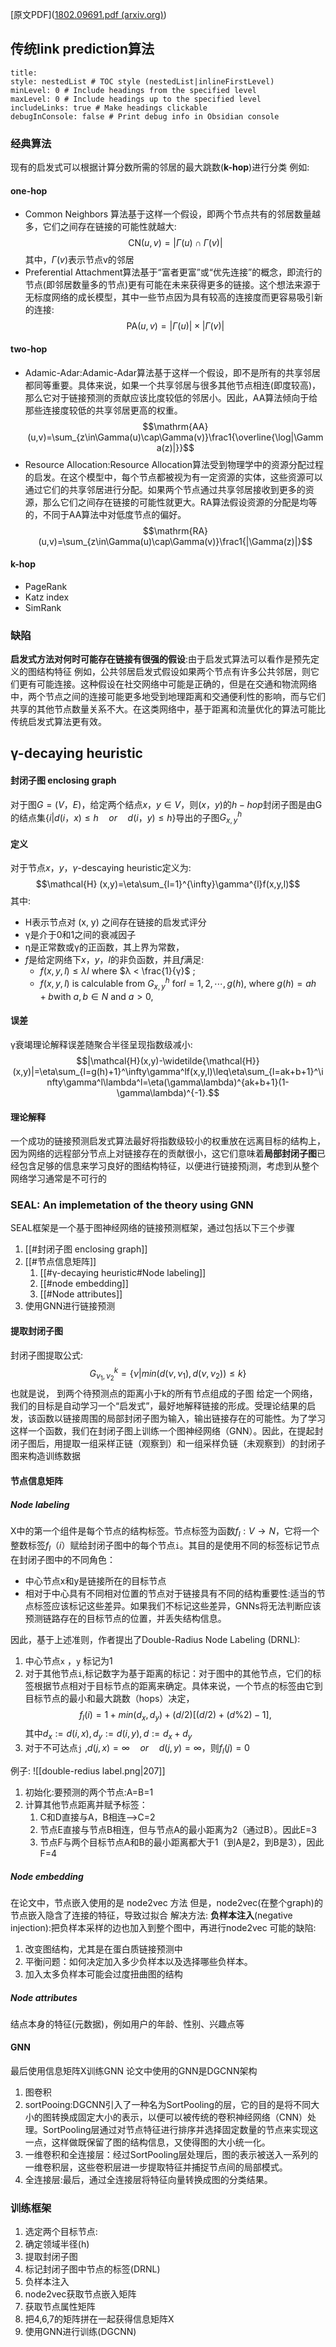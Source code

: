 [原文PDF]([1802.09691.pdf (arxiv.org)](https://arxiv.org/pdf/1802.09691.pdf))
## 传统link prediction算法

```table-of-contents
title: 
style: nestedList # TOC style (nestedList|inlineFirstLevel)
minLevel: 0 # Include headings from the specified level
maxLevel: 0 # Include headings up to the specified level
includeLinks: true # Make headings clickable
debugInConsole: false # Print debug info in Obsidian console
```
### 经典算法
现有的启发式可以根据计算分数所需的邻居的最大跳数(**k-hop**)进行分类
例如:
#### one-hop
- Common Neighbors 算法基于这样一个假设，即两个节点共有的邻居数量越多，它们之间存在链接的可能性就越大:$$\mathrm{CN}(u,v)=|\Gamma(u)\cap\Gamma(v)|$$其中，$\Gamma(v)$表示节点v的邻居
- Preferential Attachment算法基于“富者更富”或“优先连接”的概念，即流行的节点(即邻居数量多的节点)更有可能在未来获得更多的链接。这个想法来源于无标度网络的成长模型，其中一些节点因为具有较高的连接度而更容易吸引新的连接:$$\mathrm{PA}(u,v)=|\Gamma(u)|\times|\Gamma(v)|$$
#### two-hop

- Adamic-Adar:Adamic-Adar算法基于这样一个假设，即不是所有的共享邻居都同等重要。具体来说，如果一个共享邻居与很多其他节点相连(即度较高)，那么它对于链接预测的贡献应该比度较低的邻居小。因此，AA算法倾向于给那些连接度较低的共享邻居更高的权重。$$\mathrm{AA}(u,v)=\sum_{z\in\Gamma(u)\cap\Gamma(v)}\frac1{\overline{\log|\Gamma(z)|}}$$
- Resource Allocation:Resource Allocation算法受到物理学中的资源分配过程的启发。在这个模型中，每个节点都被视为有一定资源的实体，这些资源可以通过它们的共享邻居进行分配。如果两个节点通过共享邻居接收到更多的资源，那么它们之间存在链接的可能性就更大。RA算法假设资源的分配是均等的，不同于AA算法中对低度节点的偏好。$$\mathrm{RA}(u,v)=\sum_{z\in\Gamma(u)\cap\Gamma(v)}\frac1{|\Gamma(z)|}$$
#### k-hop 

- PageRank
- Katz index
- SimRank



### 缺陷
**启发式方法对何时可能存在链接有很强的假设**:由于启发式算法可以看作是预先定义的图结构特征
例如，公共邻居启发式假设如果两个节点有许多公共邻居，则它们更有可能连接。这种假设在社交网络中可能是正确的，但是在交通和物流网络中，两个节点之间的连接可能更多地受到地理距离和交通便利性的影响，而与它们共享的其他节点数量关系不大。在这类网络中，基于距离和流量优化的算法可能比传统启发式算法更有效。


## γ-decaying heuristic

#### 封闭子图 enclosing graph
对于图$G=(V，E)$，给定两个结点$x，y∈V$，则$(x，y)$的$h-hop$封闭子图是由G的结点集$\{ i | d(i，x)≤h\quad or\quad d(i，y)≤h \}$导出的子图$G_{x,y}^h$

#### 定义
对于节点$x，y$，$\gamma$-descaying heuristic定义为:
$$\mathcal{H} (x,y)=\eta\sum_{l=1}^{\infty}\gamma^{l}f(x,y,l)$$
其中:
- H表示节点对 (x, y) 之间存在链接的启发式评分
- γ是介于0和1之间的衰减因子
- η是正常数或γ的正函数，其上界为常数，
- $f$是给定网络下$x，y，l$的非负函数，并且$f$满足:
	- $f (x, y, l) ≤ λl$ where $λ < \frac{1}{γ}$ ; 
	-  $f (x, y, l)$   is calculable from $G_{x,y}^{h}$ for$l = 1, 2, \cdots, g(h)$, where $g(h) = ah+b$with $a, b ∈ N$ and $a > 0$,

#### 误差
γ衰竭理论解释误差随聚合半径呈现指数级减小:
$$|\mathcal{H}(x,y)-\widetilde{\mathcal{H}}(x,y)|=\eta\sum_{l=g(h)+1}^\infty\gamma^lf(x,y,l)\leq\eta\sum_{l=ak+b+1}^\infty\gamma^l\lambda^l=\eta(\gamma\lambda)^{ak+b+1}(1-\gamma\lambda)^{-1}.$$

#### 理论解释
一个成功的链接预测启发式算法最好将指数级较小的权重放在远离目标的结构上，因为网络的远程部分节点上对链接存在的贡献很小，这它们意味着**局部封闭子图**已经包含足够的信息来学习良好的图结构特征，以便进行链接预j测，考虑到从整个网络学习通常是不可行的


### SEAL: An implemetation of the theory using GNN

SEAL框架是一个基于图神经网络的链接预测框架，通过包括以下三个步骤
1. [[#封闭子图 enclosing graph]]
2. [[#节点信息矩阵]]
	1. [[#γ-decaying heuristic#Node labeling]]
	2. [[#node embedding]]
	3. [[#Node attributes]]
3. 使用GNN进行链接预测


#### 提取封闭子图

封闭子图提取公式:
$$G_{\nu_1,\nu_2}^k=\{\nu|min(d(\nu,\nu_1),d(\nu,\nu_2))\leq k\}$$
也就是说， 到两个待预测点的距离小于k的所有节点组成的子图
给定一个网络，我们的目标是自动学习一个“启发式”，最好地解释链接的形成。受理论结果的启发，该函数以链接周围的局部封闭子图为输入，输出链接存在的可能性。为了学习这样一个函数，我们在封闭子图上训练一个图神经网络（GNN）。因此，在提起封闭子图后，用提取一组采样正链（观察到）和一组采样负链（未观察到）的封闭子图来构造训练数据

#### 节点信息矩阵
##### Node labeling
X中的第一个组件是每个节点的结构标签。节点标签为函数$f_{l}:V→ N$，它将一个整数标签$f_{l}（i）$赋给封闭子图中的每个节点`i`。其目的是使用不同的标签标记节点在封闭子图中的不同角色：
- 中心节点x和y是链接所在的目标节点
- 相对于中心具有不同相对位置的节点对于链接具有不同的结构重要性:适当的节点标签应该标记这些差异。如果我们不标记这些差异，GNNs将无法判断应该预测链路存在的目标节点的位置，并丢失结构信息。

因此，基于上述准则，作者提出了Double-Radius Node Labeling (DRNL):
1. 中心节点`x` ，`y` 标记为1
2. 对于其他节点`i`,标记数字为基于距离的标记：对于图中的其他节点，它们的标签根据节点相对于目标节点的距离来确定。具体来说，一个节点的标签由它到目标节点的最小和最大跳数（hops）决定，$$f_l(i)=1+min(d_x,d_y)+(d/2)[(d/2)+(d\%2)-1],$$其中$d_x:=d(i,x),d_y:=d(i,y),d:=d_x+d_y$
3. 对于不可达点`j` ,$d(j, x) = ∞ \quad or \quad d(j, y) = ∞$，则$f_{l}(j)=0$

例子:
![[double-redius label.png|207]]

1. 初始化:要预测的两个节点:A=B=1
2. 计算其他节点距离并赋予标签：
	1. C和D直接与A，B相连-->C=2
	2. 节点E直接与节点B相连，但与节点A的最小距离为2（通过B）。因此E=3
	3. 节点F与两个目标节点A和B的最小距离都大于1（到A是2，到B是3），因此F=4

##### Node embedding
在论文中，节点嵌入使用的是 node2vec 方法
但是，node2vec(在整个graph)的节点嵌入隐含了连接的特征，导致过拟合
解决方法:
**负样本注入**(negative injection):把负样本采样的边也加入到整个图中，再进行node2vec
可能的缺陷:
1. 改变图结构，尤其是在蛋白质链接预测中
2. 平衡问题：如何决定加入多少负样本以及选择哪些负样本。
3. 加入太多负样本可能会过度扭曲图的结构 

##### Node attributes
结点本身的特征(元数据)，例如用户的年龄、性别、兴趣点等

#### GNN
最后使用信息矩阵X训练GNN
论文中使用的GNN是DGCNN架构
1. 图卷积
2. sortPooing:DGCNN引入了一种名为SortPooling的层，它的目的是将不同大小的图转换成固定大小的表示，以便可以被传统的卷积神经网络（CNN）处理。SortPooling层通过对节点特征进行排序并选择固定数量的节点来实现这一点，这样做既保留了图的结构信息，又使得图的大小统一化。
3. 一维卷积和全连接层：经过SortPooling层处理后，图的表示被送入一系列的一维卷积层，这些卷积层进一步提取特征并捕捉节点间的局部模式。
4. 全连接层:最后，通过全连接层将特征向量转换成图的分类结果。


### 训练框架
1. 选定两个目标节点:
2. 确定领域半径(h)
1. 提取封闭子图
2. 标记封闭子图中节点的标签(DRNL)
3. 负样本注入
4. node2vec获取节点嵌入矩阵
5. 获取节点属性矩阵
6. 把4,6,7的矩阵拼在一起获得信息矩阵X
7. 使用GNN进行训练(DGCNN)

